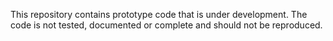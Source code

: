 This repository contains prototype code that is under development.
The code is not tested, documented or complete and should not be reproduced.